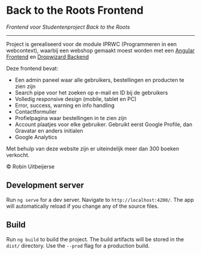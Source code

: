 # Back to the Roots Frontend
_Frontend voor Studentenproject Back to the Roots_
___
Project is gerealiseerd voor de module IPRWC (Programmeren in een webcontext), waarbij een webshop gemaakt moest worden met een [Angular Frontend](https://github.com/RobinUit/IPRWC-Frontend) en [Dropwizard Backend](https://github.com/RobinUit/IPRWC-Backend)

Deze frontend bevat:
- Een admin paneel waar alle gebruikers, bestellingen en producten te zien zijn
- Search pipe voor het zoeken op e-mail en ID bij de gebruikers 
- Volledig responsive design (mobile, tablet en PC)
- Error, success, warning en info handling 
- Contactformulier
- Profielpagina waar bestellingen in te zien zijn
- Account plaatjes voor elke gebruiker. Gebruikt eerst Google Profile, dan Gravatar en anders initialen
- Google Analytics

Met behulp van deze website zijn er uiteindelijk meer dan 300 boeken verkocht.

© Robin Uitbeijerse

## Development server

Run `ng serve` for a dev server. Navigate to `http://localhost:4200/`. The app will automatically reload if you change any of the source files.

## Build

Run `ng build` to build the project. The build artifacts will be stored in the `dist/` directory. Use the `--prod` flag for a production build.
